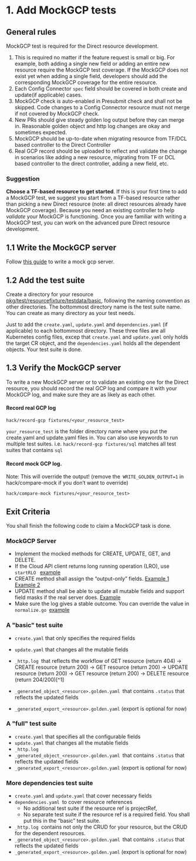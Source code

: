 # 1. Add MockGCP tests

## General rules
MockGCP test is required for the Direct resource development. 

1. This is required no matter if the feature request is small or big. For example, both adding a single new field or adding an entire new resource require the MockGCP test coverage. If the MockGCP does not exist yet when adding a single field, developers should add the corresponding MockGCP coverage for the entire resource.  
1. Each Config Connector `spec` field should be covered in both create and update(if applicable) cases. 
1. MockGCP check is auto-enabled in Presubmit check and shall not be skipped. Code changes to a Config Connector resource must not merge if not covered by MockGCP check. 
1. New PRs should give steady golden log output before they can merge in. Reasonable golden object and http log changes are okay and sometimes expected.
1. MockGCP should be up-to-date when migrating resource from TF/DCL based controller to the Direct Controller
1. Real GCP record should be uploaded to reflect and validate the change in scenarios like adding a new resource, migrating from TF or DCL based controller to the direct controller, adding a new field, etc. 

### Suggestion

**Choose a TF-based resource to get started**. If this is your first time to add a MockGCP test, we suggest you start from a TF-based resource rather than picking a new Direct resource (note: all direct resources already have MockGCP coverage). Because you need an existing controller to help *validate* your MockGCP is functioning. Once you are familiar with writing a MockGCP test, you can work on the advanced pure Direct resource development.

## 1.1 Write the MockGCP server

Follow [this guide](https://github.com/GoogleCloudPlatform/k8s-config-connector/blob/master/mockgcp/README.md) to write a mock gcp server.

## 1.2 Add the test suite

Create a directory for your resource [pkg/test/resourcefixture/testdata/basic](pkg/test/resourcefixture/testdata/basic), following the naming convention as other directories. The bottommost directory name is the test suite name. You can create as many directory as your test needs. 

Just to add the `create.yaml`,  `update.yaml` and `dependencies.yaml` (if applicable) to each bottommost directory.
These three files are all Kubernetes config files, excep that `create.yaml` and `update.yaml` only holds the target CR object, and the `dependencies.yaml` holds all the dependent objects. Your test suite is done. 

## 1.3 Verify the MockGCP server

To write a new MockGCP server or to validate an existing one for the Direct resource, you should record the real GCP log and compare it with your MockGCP log, and make sure they are as likely as each other.

#### Record real GCP log 

```
hack/record-gcp fixtures/<your_resource_test>
```

`your_resource_test` is the folder directory name where you put the create.yaml and update.yaml files in. You can also use keywords to run multiple test suites. i.e. `hack/record-gcp fixtures/sql` matches all test suites that contains `sql`


#### Record mock GCP log. 

Note: This will override the output!
(remove the` WRITE_GOLDEN_OUTPUT=1` in hack/compare-mock if you don’t want to override)

```
hack/compare-mock fixtures/<your_resource_test>
```

## Exit Criteria

You shall finish the following code to claim a MockGCP task is done.  


### MockGCP Server

* Implement the mocked methods for CREATE, UPDATE, GET, and DELETE.
* If the Cloud API client returns long running operation (LRO), use `startRLO ` [example](https://github.com/GoogleCloudPlatform/k8s-config-connector/blob/8a350a029803a322e2889fd693cabf9780828c47/mockgcp/mockcloudbuild/workerpool.go#L56)
* CREATE method shall assign the “output-only” fields. [Example 1](https://github.com/GoogleCloudPlatform/k8s-config-connector/blob/5e08dbffb5fa3922dd43c451f35fdec45882205a/mockgcp/mockresourcemanager/tagkeys.go#L99C23-L99C37) [Example 2](https://github.com/GoogleCloudPlatform/k8s-config-connector/blob/611abaff651af81bed4517f62f915318f1b239bd/mockgcp/mocksql/sqlinstance.go#L68-L180)
* UPDATE method shall be able to update all mutable fields and support field masks if the real server does. [Example](https://github.com/GoogleCloudPlatform/k8s-config-connector/blob/8a350a029803a322e2889fd693cabf9780828c47/mockgcp/mockcloudbuild/workerpool.go#L100)
* Make sure the log gives a stable outcome. You can override the value in<code> normalize.go </code>[example](https://github.com/GoogleCloudPlatform/k8s-config-connector/blob/ba513862c2fb6ec3e54a05f6483c76b0337d6cbd/tests/e2e/normalize.go#L100)

### A "basic" test suite

* `create.yaml` that only specifies the required fields
* `update.yaml` that changes all the mutable fields     
* `_http.log `that reflects the workflow of GET resource (return 404) → CREATE resource (return 200) → GET resource (return 200)  → UPDATE resource (return 200) →  GET resource (return 200) → DELETE resource (return 204/200)[^1]` `


* `_generated_object_<resource>.golden.yaml `that contains `.status` that reflects the updated fields
* `_generated_export_<resource>.golden.yaml` (export is optional for now)

### A "full" test suite

* `create.yaml` that specifies all the configurable fields
* `update.yaml` that changes all the mutable fields
* `_http.log `
* `_generated_object_<resource>.golden.yaml `that contains `.status` that reflects the updated fields 
* `_generated_export_<resource>.golden.yaml` (export is optional for now)

### More dependencies test suite

* `create.yaml` and `update.yaml` that cover necessary fields
* `dependencies.yaml `to cover resource references 
    * No additional test suite if the resource ref is projectRef,
    * No separate test suite if the resource ref is a required field. You shall put this in the “basic” test suite. 
* `_http.log `contains not only the CRUD for your resource, but the CRUD for the dependent resources. 
* `_generated_object_<resource>.golden.yaml `that contains `.status` that reflects the updated fields 
* `_generated_export_<resource>.golden.yaml` (export is optional for now)
